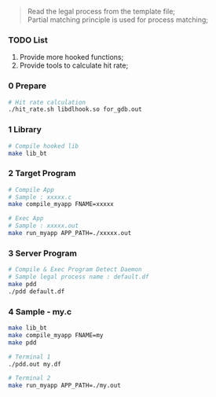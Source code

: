 > Read the legal process from the template file;  
> Partial matching principle is used for process matching;

### TODO List
1. Provide more hooked functions;
2. Provide tools to calculate hit rate;


### 0 Prepare
```bash
# Hit rate calculation
./hit_rate.sh libdlhook.so for_gdb.out
```

### 1 Library
```bash
# Compile hooked lib
make lib_bt
```

### 2 Target Program
```bash
# Compile App
# Sample : xxxxx.c
make compile_myapp FNAME=xxxxx

# Exec App
# Sample : xxxxx.out
make run_myapp APP_PATH=./xxxxx.out
```

### 3 Server Program
```bash
# Compile & Exec Program Detect Daemon
# Sample legal process name : default.df
make pdd
./pdd default.df
```

### 4 Sample - my.c
```bash
make lib_bt
make compile_myapp FNAME=my
make pdd

# Terminal 1
./pdd.out my.df

# Terminal 2
make run_myapp APP_PATH=./my.out
```
